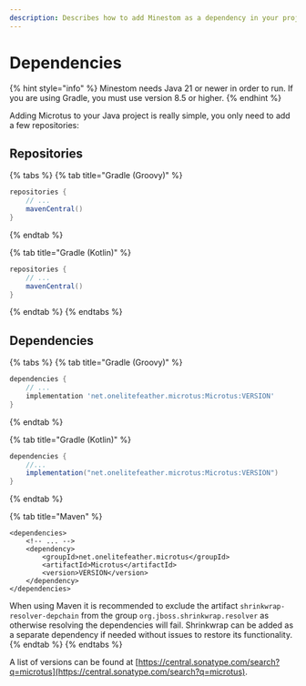```yaml
---
description: Describes how to add Minestom as a dependency in your project.
---
```


# Dependencies

{% hint style="info" %}
Minestom needs Java 21 or newer in order to run. If you are using Gradle, you must use version 8.5 or higher.
{% endhint %}

Adding Microtus to your Java project is really simple, you only need to add a few repositories:

## Repositories

{% tabs %}
{% tab title="Gradle (Groovy)" %}
```groovy
repositories {
    // ...
    mavenCentral()
}
```
{% endtab %}

{% tab title="Gradle (Kotlin)" %}
```groovy
repositories {
    // ...
    mavenCentral()
}
```
{% endtab %}
{% endtabs %}

## Dependencies

{% tabs %}
{% tab title="Gradle (Groovy)" %}
```groovy
dependencies {
    // ...
    implementation 'net.onelitefeather.microtus:Microtus:VERSION'
}
```
{% endtab %}

{% tab title="Gradle (Kotlin)" %}
```groovy
dependencies {
    //...
    implementation("net.onelitefeather.microtus:Microtus:VERSION")
}
```
{% endtab %}

{% tab title="Maven" %}
```markup
<dependencies>
    <!-- ... -->
    <dependency>
        <groupId>net.onelitefeather.microtus</groupId>
        <artifactId>Microtus</artifactId>
        <version>VERSION</version>
    </dependency>
</dependencies>
```

When using Maven it is recommended to exclude the artifact `shrinkwrap-resolver-depchain` from the group `org.jboss.shrinkwrap.resolver` as otherwise resolving the dependencies will fail. Shrinkwrap can be added as a separate dependency if needed without issues to restore its functionality.
{% endtab %}
{% endtabs %}

A list of versions can be found at [https://central.sonatype.com/search?q=microtus](https://central.sonatype.com/search?q=microtus).
